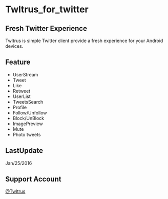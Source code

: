 # Twltrus_for_twitter
## Fresh Twitter Experience
Twltrus is simple Twitter client provide a fresh experience for your Android devices.

## Feature
- UserStream
- Tweet
- Like
- Retweet
- UserList
- TweetsSearch
- Profile
- Follow/Unfollow
- Block/UnBlock
- ImagePreview
- Mute
- Photo tweets

## LastUpdate
Jan/25/2016

## Support Account
[@Twltrus](https://twitter.com/Twltrus)
